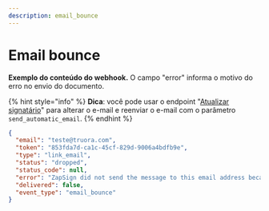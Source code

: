 ```yaml
---
description: email_bounce
---
```


# Email bounce

**Exemplo do conteúdo do webhook.** O campo "error" informa o motivo do erro no envio do documento.

{% hint style="info" %}
**Dica**: você pode usar o endpoint "[Atualizar signatário](../../../signatarios/atualizar-signatario.md)" para alterar o e-mail e reenviar o e-mail com o parâmetro `send_automatic_email`.
{% endhint %}

```json
{
  "email": "teste@truora.com",
  "token": "853fda7d-ca1c-45cf-829d-9006a4bdfb9e",
  "type": "link_email",
  "status": "dropped",
  "status_code": null,
  "error": "ZapSign did not send the message to this email address because there was a previous delivery failure to this same email. We recommend checking the email, and if you believe there was an error, please contact support@zapsign.com.br.",
  "delivered": false,
  "event_type": "email_bounce"
}
```
